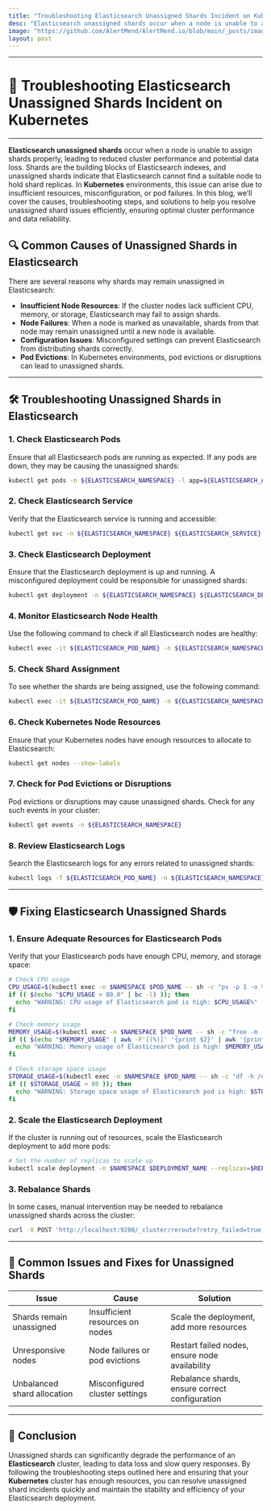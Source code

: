 ```yaml
---
title: "Troubleshooting Elasticsearch Unassigned Shards Incident on Kubernetes"
desc: "Elasticsearch unassigned shards occur when a node is unable to assign shards properly, leading to reduced cluster performance and potential data loss. Shards are the building blocks of Elasticsearch indexes, and unassigned shards indicate that Elasticsearch cannot find a suitable node to hold shard replicas. In Kubernetes environments, this issue can arise due to insufficient resources, misconfiguration, or pod failures. In this blog, we’ll cover the causes, troubleshooting steps, and solutions to help you resolve unassigned shard issues efficiently, ensuring optimal cluster performance and data reliability."
image: "https://github.com/AlertMend/AlertMend.io/blob/main/_posts/images/elastic_search_unassigned_shards_incident.png?raw=true"
layout: post
---
```


---
# 🚨 **Troubleshooting Elasticsearch Unassigned Shards Incident on Kubernetes**
---

**Elasticsearch unassigned shards** occur when a node is unable to assign shards properly, leading to reduced cluster performance and potential data loss. Shards are the building blocks of Elasticsearch indexes, and unassigned shards indicate that Elasticsearch cannot find a suitable node to hold shard replicas. In **Kubernetes** environments, this issue can arise due to insufficient resources, misconfiguration, or pod failures. In this blog, we’ll cover the causes, troubleshooting steps, and solutions to help you resolve unassigned shard issues efficiently, ensuring optimal cluster performance and data reliability.


## 🔍 **Common Causes of Unassigned Shards in Elasticsearch**

There are several reasons why shards may remain unassigned in Elasticsearch:
- **Insufficient Node Resources**: If the cluster nodes lack sufficient CPU, memory, or storage, Elasticsearch may fail to assign shards.
- **Node Failures**: When a node is marked as unavailable, shards from that node may remain unassigned until a new node is available.
- **Configuration Issues**: Misconfigured settings can prevent Elasticsearch from distributing shards correctly.
- **Pod Evictions**: In Kubernetes environments, pod evictions or disruptions can lead to unassigned shards.

---

## 🛠️ **Troubleshooting Unassigned Shards in Elasticsearch**

### 1. **Check Elasticsearch Pods**
Ensure that all Elasticsearch pods are running as expected. If any pods are down, they may be causing the unassigned shards:
```bash
kubectl get pods -n ${ELASTICSEARCH_NAMESPACE} -l app=${ELASTICSEARCH_APP}
```

### 2. **Check Elasticsearch Service**
Verify that the Elasticsearch service is running and accessible:
```bash
kubectl get svc -n ${ELASTICSEARCH_NAMESPACE} ${ELASTICSEARCH_SERVICE}
```

### 3. **Check Elasticsearch Deployment**
Ensure that the Elasticsearch deployment is up and running. A misconfigured deployment could be responsible for unassigned shards:
```bash
kubectl get deployment -n ${ELASTICSEARCH_NAMESPACE} ${ELASTICSEARCH_DEPLOYMENT}
```

### 4. **Monitor Elasticsearch Node Health**
Use the following command to check if all Elasticsearch nodes are healthy:
```bash
kubectl exec -it ${ELASTICSEARCH_POD_NAME} -n ${ELASTICSEARCH_NAMESPACE} curl -XGET 'http://localhost:9200/_cat/nodes?v'
```

### 5. **Check Shard Assignment**
To see whether the shards are being assigned, use the following command:
```bash
kubectl exec -it ${ELASTICSEARCH_POD_NAME} -n ${ELASTICSEARCH_NAMESPACE} curl -XGET 'http://localhost:9200/_cat/shards?v'
```

### 6. **Check Kubernetes Node Resources**
Ensure that your Kubernetes nodes have enough resources to allocate to Elasticsearch:
```bash
kubectl get nodes --show-labels
```

### 7. **Check for Pod Evictions or Disruptions**
Pod evictions or disruptions may cause unassigned shards. Check for any such events in your cluster:
```bash
kubectl get events -n ${ELASTICSEARCH_NAMESPACE}
```

### 8. **Review Elasticsearch Logs**
Search the Elasticsearch logs for any errors related to unassigned shards:
```bash
kubectl logs -f ${ELASTICSEARCH_POD_NAME} -n ${ELASTICSEARCH_NAMESPACE} | grep "unassigned"
```

---

## 🛡️ **Fixing Elasticsearch Unassigned Shards**

### 1. **Ensure Adequate Resources for Elasticsearch Pods**
Verify that your Elasticsearch pods have enough CPU, memory, and storage space:
```bash
# Check CPU usage
CPU_USAGE=$(kubectl exec -n $NAMESPACE $POD_NAME -- sh -c "ps -p 1 -o %cpu | tail -1")
if (( $(echo "$CPU_USAGE > 80.0" | bc -l) )); then
  echo "WARNING: CPU usage of Elasticsearch pod is high: $CPU_USAGE%"
fi

# Check memory usage
MEMORY_USAGE=$(kubectl exec -n $NAMESPACE $POD_NAME -- sh -c "free -m | awk 'NR==2{printf "%s/%sMB (%.2f%%)", $3,$2,$3*100/$2 }'")
if (( $(echo "$MEMORY_USAGE" | awk -F'[(%)]' '{print $2}' | awk '{print int($1)}') > 80 )); then
  echo "WARNING: Memory usage of Elasticsearch pod is high: $MEMORY_USAGE"
fi

# Check storage space usage
STORAGE_USAGE=$(kubectl exec -n $NAMESPACE $POD_NAME -- sh -c "df -h /usr/share/elasticsearch/data | awk '{print $5}' | tail -1 | sed 's/%//g'")
if (( $STORAGE_USAGE > 80 )); then
  echo "WARNING: Storage space usage of Elasticsearch pod is high: $STORAGE_USAGE%"
fi
```

### 2. **Scale the Elasticsearch Deployment**
If the cluster is running out of resources, scale the Elasticsearch deployment to add more pods:
```bash
# Set the number of replicas to scale up
kubectl scale deployment -n $NAMESPACE $DEPLOYMENT_NAME --replicas=$REPLICAS
```

### 3. **Rebalance Shards**
In some cases, manual intervention may be needed to rebalance unassigned shards across the cluster:
```bash
curl -X POST 'http://localhost:9200/_cluster/reroute?retry_failed=true'
```

---

## 🔄 **Common Issues and Fixes for Unassigned Shards**

| **Issue**                              | **Cause**                                      | **Solution**                                      |
|----------------------------------------|------------------------------------------------|---------------------------------------------------|
| Shards remain unassigned               | Insufficient resources on nodes                | Scale the deployment, add more resources          |
| Unresponsive nodes                     | Node failures or pod evictions                 | Restart failed nodes, ensure node availability    |
| Unbalanced shard allocation            | Misconfigured cluster settings                 | Rebalance shards, ensure correct configuration    |

---

## 🚀 **Conclusion**

Unassigned shards can significantly degrade the performance of an **Elasticsearch** cluster, leading to data loss and slow query responses. By following the troubleshooting steps outlined here and ensuring that your **Kubernetes** cluster has enough resources, you can resolve unassigned shard incidents quickly and maintain the stability and efficiency of your Elasticsearch deployment.